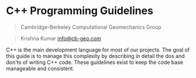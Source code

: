 # C++ Programming Guidelines
> Cambridge-Berkeley Computational Geomechanics Group

> Krishna Kumar [info@cb-geo.com](mailto:info@cb-geo.com)
 
C++ is the main development language for most of our projects. The goal of this guide is to manage this complexity by describing in detail the dos and don'ts of writing C++ code. These guidelines exist to keep the code base manageable and consistent.


